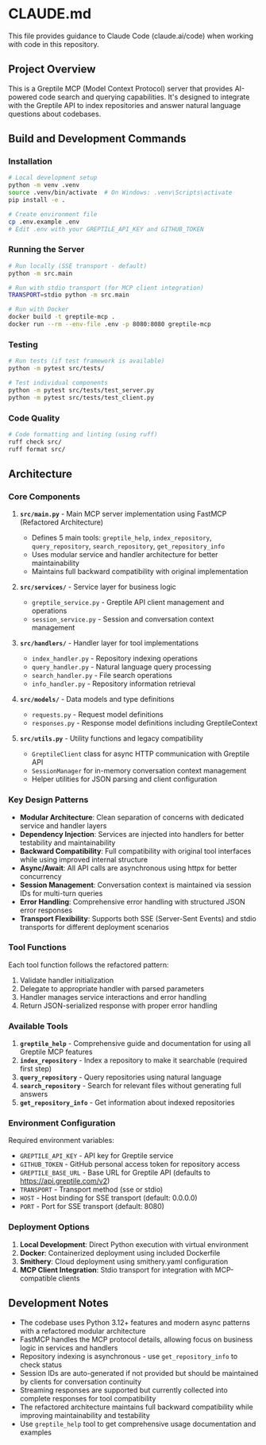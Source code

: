 # CLAUDE.md

This file provides guidance to Claude Code (claude.ai/code) when working with code in this repository.

## Project Overview

This is a Greptile MCP (Model Context Protocol) server that provides AI-powered code search and querying capabilities. It's designed to integrate with the Greptile API to index repositories and answer natural language questions about codebases.

## Build and Development Commands

### Installation
```bash
# Local development setup
python -m venv .venv
source .venv/bin/activate  # On Windows: .venv\Scripts\activate
pip install -e .

# Create environment file
cp .env.example .env
# Edit .env with your GREPTILE_API_KEY and GITHUB_TOKEN
```

### Running the Server
```bash
# Run locally (SSE transport - default)
python -m src.main

# Run with stdio transport (for MCP client integration)
TRANSPORT=stdio python -m src.main

# Run with Docker
docker build -t greptile-mcp .
docker run --rm --env-file .env -p 8080:8080 greptile-mcp
```

### Testing
```bash
# Run tests (if test framework is available)
python -m pytest src/tests/

# Test individual components
python -m pytest src/tests/test_server.py
python -m pytest src/tests/test_client.py
```

### Code Quality
```bash
# Code formatting and linting (using ruff)
ruff check src/
ruff format src/
```

## Architecture

### Core Components

1. **`src/main.py`** - Main MCP server implementation using FastMCP (Refactored Architecture)
   - Defines 5 main tools: `greptile_help`, `index_repository`, `query_repository`, `search_repository`, `get_repository_info`
   - Uses modular service and handler architecture for better maintainability
   - Maintains full backward compatibility with original implementation

2. **`src/services/`** - Service layer for business logic
   - `greptile_service.py` - Greptile API client management and operations
   - `session_service.py` - Session and conversation context management

3. **`src/handlers/`** - Handler layer for tool implementations
   - `index_handler.py` - Repository indexing operations
   - `query_handler.py` - Natural language query processing
   - `search_handler.py` - File search operations
   - `info_handler.py` - Repository information retrieval

4. **`src/models/`** - Data models and type definitions
   - `requests.py` - Request model definitions
   - `responses.py` - Response model definitions including GreptileContext

5. **`src/utils.py`** - Utility functions and legacy compatibility
   - `GreptileClient` class for async HTTP communication with Greptile API
   - `SessionManager` for in-memory conversation context management
   - Helper utilities for JSON parsing and client configuration

### Key Design Patterns

- **Modular Architecture**: Clean separation of concerns with dedicated service and handler layers
- **Dependency Injection**: Services are injected into handlers for better testability and maintainability
- **Backward Compatibility**: Full compatibility with original tool interfaces while using improved internal structure
- **Async/Await**: All API calls are asynchronous using httpx for better concurrency
- **Session Management**: Conversation context is maintained via session IDs for multi-turn queries
- **Error Handling**: Comprehensive error handling with structured JSON error responses
- **Transport Flexibility**: Supports both SSE (Server-Sent Events) and stdio transports for different deployment scenarios

### Tool Functions

Each tool function follows the refactored pattern:
1. Validate handler initialization 
2. Delegate to appropriate handler with parsed parameters
3. Handler manages service interactions and error handling
4. Return JSON-serialized response with proper error handling

### Available Tools

1. **`greptile_help`** - Comprehensive guide and documentation for using all Greptile MCP features
2. **`index_repository`** - Index a repository to make it searchable (required first step)
3. **`query_repository`** - Query repositories using natural language
4. **`search_repository`** - Search for relevant files without generating full answers
5. **`get_repository_info`** - Get information about indexed repositories

### Environment Configuration

Required environment variables:
- `GREPTILE_API_KEY` - API key for Greptile service
- `GITHUB_TOKEN` - GitHub personal access token for repository access
- `GREPTILE_BASE_URL` - Base URL for Greptile API (defaults to https://api.greptile.com/v2)
- `TRANSPORT` - Transport method (sse or stdio)
- `HOST` - Host binding for SSE transport (default: 0.0.0.0)
- `PORT` - Port for SSE transport (default: 8080)

### Deployment Options

1. **Local Development**: Direct Python execution with virtual environment
2. **Docker**: Containerized deployment using included Dockerfile
3. **Smithery**: Cloud deployment using smithery.yaml configuration
4. **MCP Client Integration**: Stdio transport for integration with MCP-compatible clients

## Development Notes

- The codebase uses Python 3.12+ features and modern async patterns with a refactored modular architecture
- FastMCP handles the MCP protocol details, allowing focus on business logic in services and handlers
- Repository indexing is asynchronous - use `get_repository_info` to check status
- Session IDs are auto-generated if not provided but should be maintained by clients for conversation continuity
- Streaming responses are supported but currently collected into complete responses for tool compatibility
- The refactored architecture maintains full backward compatibility while improving maintainability and testability
- Use `greptile_help` tool to get comprehensive usage documentation and examples